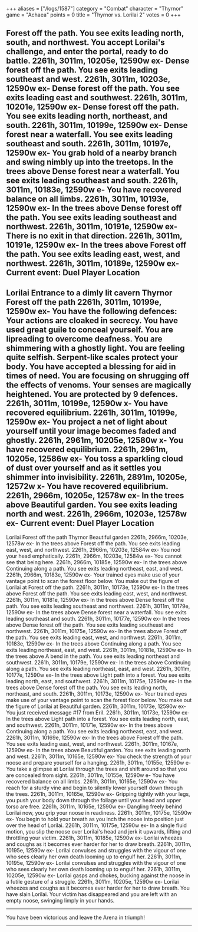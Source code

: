+++
aliases = ["/logs/1587"]
category = "Combat"
character = "Thyrnor"
game = "Achaea"
points = 0
title = "Thyrnor vs. Lorilai 2"
votes = 0
+++

Forest off the path.
You see exits leading north, south, and northwest.
You accept Lorilai's challenge, and enter the portal, ready to do battle.
2261h, 3011m, 10205e, 12590w ex-
Dense forest off the path.
You see exits leading southeast and west.
2261h, 3011m, 10203e, 12590w ex-
Dense forest off the path.
You see exits leading east and southwest.
2261h, 3011m, 10201e, 12590w ex-
Dense forest off the path.
You see exits leading north, northeast, and south.
2261h, 3011m, 10199e, 12590w ex-
Dense forest near a waterfall.
You see exits leading southeast and south.
2261h, 3011m, 10197e, 12590w ex-
You grab hold of a nearby branch and swing nimbly up into the treetops.
In the trees above Dense forest near a waterfall.
You see exits leading southeast and south.
2261h, 3011m, 10183e, 12590w e-
You have recovered balance on all limbs.
2261h, 3011m, 10193e, 12590w ex-
In the trees above Dense forest off the path.
You see exits leading southeast and northwest.
2261h, 3011m, 10191e, 12590w ex-
There is no exit in that direction.
2261h, 3011m, 10191e, 12590w ex-
In the trees above Forest off the path.
You see exits leading east, west, and northwest.
2261h, 3011m, 10189e, 12590w ex-
Current event: Duel
Player               Location
----------------------------------------------------------------------
Lorilai              Entrance to a dimly lit cavern
Thyrnor              Forest off the path
2261h, 3011m, 10199e, 12590w ex-
You have the following defences:
Your actions are cloaked in secrecy.
You have used great guile to conceal yourself.
You are lipreading to overcome deafness.
You are shimmering with a ghostly light.
You are feeling quite selfish.
Serpent-like scales protect your body.
You have accepted a blessing for aid in times of need.
You are focusing on shrugging off the effects of venoms.
Your senses are magically heightened.
You are protected by 9 defences.
2261h, 3011m, 10199e, 12590w x-
You have recovered equilibrium.
2261h, 3011m, 10199e, 12590w ex-
You project a net of light about yourself until your image becomes faded and 
ghostly.
2261h, 2961m, 10205e, 12580w x-
You have recovered equilibrium.
2261h, 2961m, 10205e, 12586w ex-
You toss a sparkling cloud of dust over yourself and as it settles you shimmer 
into invisibility.
2261h, 2891m, 10205e, 12572w x-
You have recovered equilibrium.
2261h, 2966m, 10205e, 12578w ex-
In the trees above Beautiful garden.
You see exits leading north and west.
2261h, 2966m, 10203e, 12578w ex-
Current event: Duel
Player               Location
----------------------------------------------------------------------
Lorilai              Forest off the path
Thyrnor              Beautiful garden
2261h, 2966m, 10203e, 12578w ex-
In the trees above Forest off the path.
You see exits leading east, west, and northwest.
2261h, 2966m, 10203e, 12584w ex-
You nod your head emphatically.
2261h, 2966m, 10203e, 12584w ex-
You cannot see that being here.
2261h, 2966m, 10185e, 12590w ex-
In the trees above Continuing along a path.
You see exits leading northeast, east, and west.
2261h, 2966m, 10183e, 12590w ex-
Your trained eyes make use of your vantage point to scan the forest floor below.
You make out the figure of Lorilai at Forest off the path.
2261h, 3011m, 10173e, 12590w ex-
In the trees above Forest off the path.
You see exits leading east, west, and northwest.
2261h, 3011m, 10181e, 12590w ex-
In the trees above Dense forest off the path.
You see exits leading southeast and northwest.
2261h, 3011m, 10179e, 12590w ex-
In the trees above Dense forest near a waterfall.
You see exits leading southeast and south.
2261h, 3011m, 10177e, 12590w ex-
In the trees above Dense forest off the path.
You see exits leading southeast and northwest.
2261h, 3011m, 10175e, 12590w ex-
In the trees above Forest off the path.
You see exits leading east, west, and northwest.
2261h, 3011m, 10183e, 12590w ex-
In the trees above Continuing along a path.
You see exits leading northeast, east, and west.
2261h, 3011m, 10181e, 12590w ex-
In the trees above A bend in the path.
You see exits leading northeast and southwest.
2261h, 3011m, 10179e, 12590w ex-
In the trees above Continuing along a path.
You see exits leading northeast, east, and west.
2261h, 3011m, 10177e, 12590w ex-
In the trees above Light path into a forest.
You see exits leading north, east, and southwest.
2261h, 3011m, 10175e, 12590w ex-
In the trees above Dense forest off the path.
You see exits leading north, northeast, and south.
2261h, 3011m, 10173e, 12590w ex-
Your trained eyes make use of your vantage point to scan the forest floor below.
You make out the figure of Lorilai at Beautiful garden.
2261h, 3011m, 10173e, 12590w ex-
You just received message #17 from Eril.
2261h, 3011m, 10173e, 12590w ex-
In the trees above Light path into a forest.
You see exits leading north, east, and southwest.
2261h, 3011m, 10171e, 12590w ex-
In the trees above Continuing along a path.
You see exits leading northeast, east, and west.
2261h, 3011m, 10169e, 12590w ex-
In the trees above Forest off the path.
You see exits leading east, west, and northwest.
2261h, 3011m, 10167e, 12590w ex-
In the trees above Beautiful garden.
You see exits leading north and west.
2261h, 3011m, 10165e, 12590w ex-
You check the strength of your noose and prepare yourself for a hanging.
2261h, 3011m, 10155e, 12590w e-
You take a glimpse at Lorilai through the trees and shift around so that you are
concealed from sight.
2261h, 3011m, 10155e, 12590w e-
You have recovered balance on all limbs.
2261h, 3011m, 10165e, 12590w ex-
You reach for a sturdy vine and begin to silently lower yourself down through 
the trees.
2261h, 3011m, 10165e, 12590w ex-
Gripping tightly with your legs, you push your body down through the foliage 
until your head and upper torso are free.
2261h, 3011m, 10165e, 12590w ex-
Dangling freely behind Lorilai now, you grip your noose in readiness.
2261h, 3011m, 10175e, 12590w ex-
You begin to hold your breath as you inch the noose into position just over the 
head of Lorilai.
2261h, 3011m, 10175e, 12590w ex-
In a single fluid motion, you slip the noose over Lorilai's head and jerk it 
upwards, lifting and throttling your victim.
2261h, 3011m, 10185e, 12590w ex-
Lorilai wheezes and coughs as it becomes ever harder for her to draw breath.
2261h, 3011m, 10195e, 12590w ex-
Lorilai convulses and struggles with the vigour of one who sees clearly her own 
death looming up to engulf her.
2261h, 3011m, 10195e, 12590w ex-
Lorilai convulses and struggles with the vigour of one who sees clearly her own 
death looming up to engulf her.
2261h, 3011m, 10205e, 12590w ex-
Lorilai gasps and chokes, bucking against the noose in a futile gesture of a 
struggle.
2261h, 3011m, 10205e, 12590w ex-
Lorilai wheezes and coughs as it becomes ever harder for her to draw breath.
You have slain Lorilai.
Your victim has disappeared and you are left with an empty noose, swinging 
limply in your hands.
**********************************************************
You have been victorious and leave the Arena in triumph!
**********************************************************
